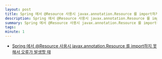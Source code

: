 ```yaml
---
layout: post
title: Spring 에서 @Resource 사용시 javax.annotation.Resource 를 import하지 못해서 오류가 발생할 때
description: Spring 에서 @Resource 사용시 javax.annotation.Resource 를 import하지 못해서 오류가 발생할 때
summary: Spring 에서 @Resource 사용시 javax.annotation.Resource 를 import하지 못해서 오류가 발생할 때
tags: 
minute: 1
---
```

* [Spring 에서 @Resource 사용시 javax.annotation.Resource 를 import하지 못해서 오류가 발생할 때](https://appsnuri.tistory.com/510)